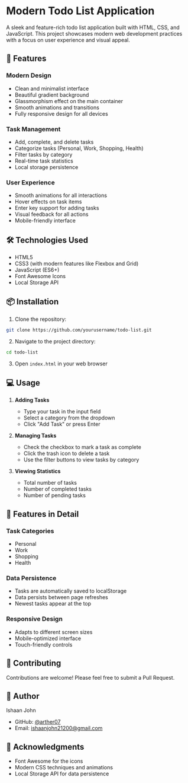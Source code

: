 # Modern Todo List Application

A sleek and feature-rich todo list application built with HTML, CSS, and JavaScript. This project showcases modern web development practices with a focus on user experience and visual appeal.

## 🌟 Features

### Modern Design
- Clean and minimalist interface
- Beautiful gradient background
- Glassmorphism effect on the main container
- Smooth animations and transitions
- Fully responsive design for all devices

### Task Management
- Add, complete, and delete tasks
- Categorize tasks (Personal, Work, Shopping, Health)
- Filter tasks by category
- Real-time task statistics
- Local storage persistence

### User Experience
- Smooth animations for all interactions
- Hover effects on task items
- Enter key support for adding tasks
- Visual feedback for all actions
- Mobile-friendly interface

## 🛠️ Technologies Used

- HTML5
- CSS3 (with modern features like Flexbox and Grid)
- JavaScript (ES6+)
- Font Awesome Icons
- Local Storage API

## 📦 Installation

1. Clone the repository:
```bash
git clone https://github.com/yourusername/todo-list.git
```

2. Navigate to the project directory:
```bash
cd todo-list
```

3. Open `index.html` in your web browser

## 💻 Usage

1. **Adding Tasks**
   - Type your task in the input field
   - Select a category from the dropdown
   - Click "Add Task" or press Enter

2. **Managing Tasks**
   - Check the checkbox to mark a task as complete
   - Click the trash icon to delete a task
   - Use the filter buttons to view tasks by category

3. **Viewing Statistics**
   - Total number of tasks
   - Number of completed tasks
   - Number of pending tasks

## 🔧 Features in Detail

### Task Categories
- Personal
- Work
- Shopping
- Health

### Data Persistence
- Tasks are automatically saved to localStorage
- Data persists between page refreshes
- Newest tasks appear at the top

### Responsive Design
- Adapts to different screen sizes
- Mobile-optimized interface
- Touch-friendly controls

## 🤝 Contributing

Contributions are welcome! Please feel free to submit a Pull Request.

## 👤 Author

Ishaan John
- GitHub: [@arther07](https://github.com/arther07)
- Email: ishaanjohn21200@gmail.com

## 🙏 Acknowledgments

- Font Awesome for the icons
- Modern CSS techniques and animations
- Local Storage API for data persistence
